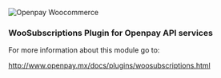 ![Openpay Woocommerce](http://www.openpay.mx/img/github/woo-commerce.jpg)

### WooSubscriptions Plugin for Openpay API services 
For more information about this module go to: 

http://www.openpay.mx/docs/plugins/woosubscriptions.html
